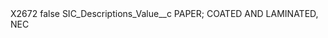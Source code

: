 <?xml version="1.0" encoding="UTF-8"?>
<CustomMetadata xmlns="http://soap.sforce.com/2006/04/metadata" xmlns:xsi="http://www.w3.org/2001/XMLSchema-instance" xmlns:xsd="http://www.w3.org/2001/XMLSchema">
    <label>X2672</label>
    <protected>false</protected>
    <values>
        <field>SIC_Descriptions_Value__c</field>
        <value xsi:type="xsd:string">PAPER; COATED AND LAMINATED, NEC</value>
    </values>
</CustomMetadata>
